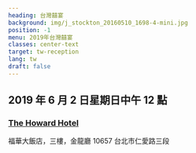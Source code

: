 ```yaml
---
heading: 台灣囍宴
background: img/j_stockton_20160510_1698-4-mini.jpg
position: -1
menu: 2019年台灣囍宴
classes: center-text
target: tw-reception
lang: tw
draft: false
---
```


## 2019 年 6 月 2 日星期日中午 12 點

### [The Howard Hotel](http://www.howard-hotels.com.tw/taipei/home/)

福華大飯店，三樓，金龍廳
10657 台北市仁愛路三段
